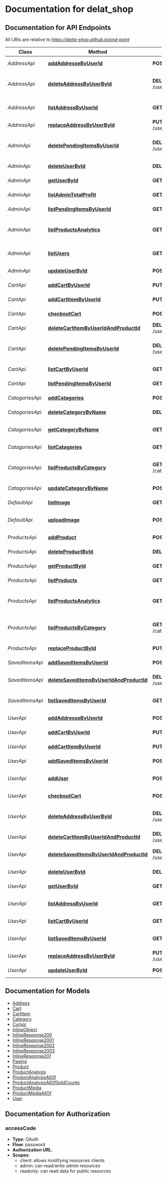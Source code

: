# Documentation for delat_shop

<a name="documentation-for-api-endpoints"></a>
## Documentation for API Endpoints

All URIs are relative to *https://delta-shop.github.io/end-point*

Class | Method | HTTP request | Description
------------ | ------------- | ------------- | -------------
*AddressApi* | [**addAddresseByUserId**](Apis/AddressApi.md#addaddressebyuserid) | **POST** /users/{user_id}/address | add addresse to user.
*AddressApi* | [**deleteAddressByUserById**](Apis/AddressApi.md#deleteaddressbyuserbyid) | **DELETE** /users/{user_id}/address/{address_id} | Delete user address by address ID and user id
*AddressApi* | [**listAddressByUserId**](Apis/AddressApi.md#listaddressbyuserid) | **GET** /users/{user_id}/address | Returns addresses by User ID.
*AddressApi* | [**replaceAddressByUserById**](Apis/AddressApi.md#replaceaddressbyuserbyid) | **PUT** /users/{user_id}/address/{address_id} | updating user address
*AdminApi* | [**deletePendingItemsByUserId**](Apis/AdminApi.md#deletependingitemsbyuserid) | **DELETE** /users/{user_id}/pending_items/{cart_id} | remove item from pending as mean to cancel order
*AdminApi* | [**deleteUserById**](Apis/AdminApi.md#deleteuserbyid) | **DELETE** /users/{user_id} | delet user account by id
*AdminApi* | [**getUserById**](Apis/AdminApi.md#getuserbyid) | **GET** /users/{user_id} | Returns a User by ID.
*AdminApi* | [**listAdminTotalProfit**](Apis/AdminApi.md#listadmintotalprofit) | **GET** /admin/profits | admin profit in defined period
*AdminApi* | [**listPendingItemsByUserId**](Apis/AdminApi.md#listpendingitemsbyuserid) | **GET** /users/{user_id}/pending_items | list pending items for user
*AdminApi* | [**listProductsAnalytics**](Apis/AdminApi.md#listproductsanalytics) | **GET** /products/analytics | products data of number being sold in period
*AdminApi* | [**listUsers**](Apis/AdminApi.md#listusers) | **GET** /users | Returns all regesterd users.
*AdminApi* | [**updateUserById**](Apis/AdminApi.md#updateuserbyid) | **POST** /users/{user_id} | updating/create user
*CartApi* | [**addCartByUserId**](Apis/CartApi.md#addcartbyuserid) | **PUT** /users/{user_id}/cart | updating user cart
*CartApi* | [**addCartItemByUserId**](Apis/CartApi.md#addcartitembyuserid) | **PUT** /users/{user_id}/cart/item | adding/change count of item
*CartApi* | [**checkoutCart**](Apis/CartApi.md#checkoutcart) | **POST** /users/{user_id}/checkout | checkout user cart
*CartApi* | [**deleteCartItemByUserIdAndProductId**](Apis/CartApi.md#deletecartitembyuseridandproductid) | **DELETE** /users/{user_id}/cart/item/{product_id} | remove item from cart
*CartApi* | [**deletePendingItemsByUserId**](Apis/CartApi.md#deletependingitemsbyuserid) | **DELETE** /users/{user_id}/pending_items/{cart_id} | remove item from pending as mean to cancel order
*CartApi* | [**listCartByUserId**](Apis/CartApi.md#listcartbyuserid) | **GET** /users/{user_id}/cart | Returns cart by User ID.
*CartApi* | [**listPendingItemsByUserId**](Apis/CartApi.md#listpendingitemsbyuserid) | **GET** /users/{user_id}/pending_items | list pending items for user
*CatagoriesApi* | [**addCatagories**](Apis/CatagoriesApi.md#addcatagories) | **POST** /catagories | Creates a new catagort.
*CatagoriesApi* | [**deleteCategoryByName**](Apis/CatagoriesApi.md#deletecategorybyname) | **DELETE** /catagories/{category_name} | deleting category
*CatagoriesApi* | [**getCategoryByName**](Apis/CatagoriesApi.md#getcategorybyname) | **GET** /catagories/{category_name} | Returns a Category by its name.
*CatagoriesApi* | [**listCatagories**](Apis/CatagoriesApi.md#listcatagories) | **GET** /catagories | getting all Catagories.
*CatagoriesApi* | [**listProductsByCategory**](Apis/CatagoriesApi.md#listproductsbycategory) | **GET** /catagries/{category_name}/products | Returns a products by category Name.
*CatagoriesApi* | [**updateCategoryByName**](Apis/CatagoriesApi.md#updatecategorybyname) | **POST** /catagories/{category_name} | renaming Category
*DefaultApi* | [**listImage**](Apis/DefaultApi.md#listimage) | **GET** /images | return image by it's id
*DefaultApi* | [**uploadImage**](Apis/DefaultApi.md#uploadimage) | **POST** /images | upload image for product or user
*ProductsApi* | [**addProduct**](Apis/ProductsApi.md#addproduct) | **POST** /products | Creates a new product.
*ProductsApi* | [**deleteProductById**](Apis/ProductsApi.md#deleteproductbyid) | **DELETE** /products/{product_id} | updating product
*ProductsApi* | [**getProductById**](Apis/ProductsApi.md#getproductbyid) | **GET** /products/{product_id} | Returns a products by ID.
*ProductsApi* | [**listProducts**](Apis/ProductsApi.md#listproducts) | **GET** /products | getting all products.
*ProductsApi* | [**listProductsAnalytics**](Apis/ProductsApi.md#listproductsanalytics) | **GET** /products/analytics | products data of number being sold in period
*ProductsApi* | [**listProductsByCategory**](Apis/ProductsApi.md#listproductsbycategory) | **GET** /catagries/{category_name}/products | Returns a products by category Name.
*ProductsApi* | [**replaceProductById**](Apis/ProductsApi.md#replaceproductbyid) | **PUT** /products/{product_id} | edit product information
*SavedItemsApi* | [**addSavedItemsByUserId**](Apis/SavedItemsApi.md#addsaveditemsbyuserid) | **POST** /users/{user_id}/saved_items | adding user SavedItems
*SavedItemsApi* | [**deleteSavedItemsByUserIdAndProductId**](Apis/SavedItemsApi.md#deletesaveditemsbyuseridandproductid) | **DELETE** /users/{user_id}/saved_items/{product_id} | remove item from SavedItems
*SavedItemsApi* | [**listSavedItemsByUserId**](Apis/SavedItemsApi.md#listsaveditemsbyuserid) | **GET** /users/{user_id}/saved_items | Returns SavedItems by User ID.
*UserApi* | [**addAddresseByUserId**](Apis/UserApi.md#addaddressebyuserid) | **POST** /users/{user_id}/address | add addresse to user.
*UserApi* | [**addCartByUserId**](Apis/UserApi.md#addcartbyuserid) | **PUT** /users/{user_id}/cart | updating user cart
*UserApi* | [**addCartItemByUserId**](Apis/UserApi.md#addcartitembyuserid) | **PUT** /users/{user_id}/cart/item | adding/change count of item
*UserApi* | [**addSavedItemsByUserId**](Apis/UserApi.md#addsaveditemsbyuserid) | **POST** /users/{user_id}/saved_items | adding user SavedItems
*UserApi* | [**addUser**](Apis/UserApi.md#adduser) | **POST** /users | Add user new user with only mail
*UserApi* | [**checkoutCart**](Apis/UserApi.md#checkoutcart) | **POST** /users/{user_id}/checkout | checkout user cart
*UserApi* | [**deleteAddressByUserById**](Apis/UserApi.md#deleteaddressbyuserbyid) | **DELETE** /users/{user_id}/address/{address_id} | Delete user address by address ID and user id
*UserApi* | [**deleteCartItemByUserIdAndProductId**](Apis/UserApi.md#deletecartitembyuseridandproductid) | **DELETE** /users/{user_id}/cart/item/{product_id} | remove item from cart
*UserApi* | [**deleteSavedItemsByUserIdAndProductId**](Apis/UserApi.md#deletesaveditemsbyuseridandproductid) | **DELETE** /users/{user_id}/saved_items/{product_id} | remove item from SavedItems
*UserApi* | [**deleteUserById**](Apis/UserApi.md#deleteuserbyid) | **DELETE** /users/{user_id} | delet user account by id
*UserApi* | [**getUserById**](Apis/UserApi.md#getuserbyid) | **GET** /users/{user_id} | Returns a User by ID.
*UserApi* | [**listAddressByUserId**](Apis/UserApi.md#listaddressbyuserid) | **GET** /users/{user_id}/address | Returns addresses by User ID.
*UserApi* | [**listCartByUserId**](Apis/UserApi.md#listcartbyuserid) | **GET** /users/{user_id}/cart | Returns cart by User ID.
*UserApi* | [**listSavedItemsByUserId**](Apis/UserApi.md#listsaveditemsbyuserid) | **GET** /users/{user_id}/saved_items | Returns SavedItems by User ID.
*UserApi* | [**replaceAddressByUserById**](Apis/UserApi.md#replaceaddressbyuserbyid) | **PUT** /users/{user_id}/address/{address_id} | updating user address
*UserApi* | [**updateUserById**](Apis/UserApi.md#updateuserbyid) | **POST** /users/{user_id} | updating/create user


<a name="documentation-for-models"></a>
## Documentation for Models

 - [Address](./\Models/Address.md)
 - [Cart](./\Models/Cart.md)
 - [CartItem](./\Models/CartItem.md)
 - [Category](./\Models/Category.md)
 - [Cursor](./\Models/Cursor.md)
 - [InlineObject](./\Models/InlineObject.md)
 - [InlineResponse200](./\Models/InlineResponse200.md)
 - [InlineResponse2001](./\Models/InlineResponse2001.md)
 - [InlineResponse2002](./\Models/InlineResponse2002.md)
 - [InlineResponse2003](./\Models/InlineResponse2003.md)
 - [InlineResponse201](./\Models/InlineResponse201.md)
 - [Paging](./\Models/Paging.md)
 - [Product](./\Models/Product.md)
 - [ProductAnalysis](./\Models/ProductAnalysis.md)
 - [ProductAnalysisAllOf](./\Models/ProductAnalysisAllOf.md)
 - [ProductAnalysisAllOfSoldCounts](./\Models/ProductAnalysisAllOfSoldCounts.md)
 - [ProductMedia](./\Models/ProductMedia.md)
 - [ProductMediaAllOf](./\Models/ProductMediaAllOf.md)
 - [User](./\Models/User.md)


<a name="documentation-for-authorization"></a>
## Documentation for Authorization

<a name="accessCode"></a>
### accessCode

- **Type**: OAuth
- **Flow**: password
- **Authorization URL**: 
- **Scopes**: 
  - client: allows modifying resources clients
  - admin: can read/write admin resources
  - readonly: can read data for public resources

